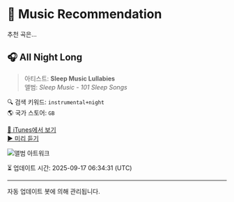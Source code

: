 
# 🎵 Music Recommendation

추천 곡은...

## 🎧 All Night Long  
> 아티스트: **Sleep Music Lullabies**  
> 앨범: _Sleep Music - 101 Sleep Songs_  

🔍 검색 키워드: `instrumental+night`  
🌎 국가 스토어: `GB`

[🔗 iTunes에서 보기](https://music.apple.com/gb/album/all-night-long/474724970?i=474725070&uo=4)  
[▶️ 미리 듣기](https://audio-ssl.itunes.apple.com/itunes-assets/AudioPreview211/v4/38/b8/e4/38b8e46f-b858-7a25-cac5-c4736595c9a9/mzaf_3090524239271567170.plus.aac.p.m4a)

![앨범 아트워크](https://is1-ssl.mzstatic.com/image/thumb/Features125/v4/8f/d7/91/8fd791c9-49a1-3296-4ad9-a517633fd8de/dj.tbqhwref.jpg/100x100bb.jpg)

⏳ 업데이트 시간: 2025-09-17 06:34:31 (UTC)

---
자동 업데이트 봇에 의해 관리됩니다.
